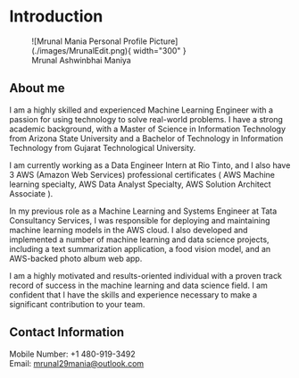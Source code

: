 # Introduction

<!-- ![Mrunal Mania Personal Profile Picture](.\images\MrunalEdit.png) { width="300" } -->

<figure markdown="span">
  ![Mrunal Mania Personal Profile Picture](./images/MrunalEdit.png){ width="300" }
  <figcaption>Mrunal Ashwinbhai Maniya</figcaption>
</figure>



## About me
I am a highly skilled and experienced Machine Learning Engineer with a passion for using technology to solve real-world problems. I have a strong academic background, with a Master of Science in Information Technology from Arizona State University and a Bachelor of Technology in Information Technology from Gujarat Technological University.

I am currently working as a Data Engineer Intern at Rio Tinto, and I also have 3 AWS (Amazon Web Services) professional certificates ( AWS Machine learning specialty, AWS Data Analyst Specialty, AWS Solution Architect Associate ). 

In my previous role as a Machine Learning and Systems Engineer at Tata Consultancy Services, I was responsible for deploying and maintaining machine learning models in the AWS cloud. I also developed and implemented a number of machine learning and data science projects, including a text summarization application, a food vision model, and an AWS-backed photo album web app.

I am a highly motivated and results-oriented individual with a proven track record of success in the machine learning and data science field. I am confident that I have the skills and experience necessary to make a significant contribution to your team.

## Contact Information

Mobile Number: +1 480-919-3492 <br>
Email: mrunal29mania@outlook.com